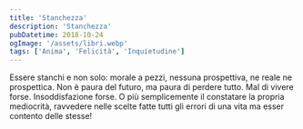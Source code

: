 ```yaml
---
title: 'Stanchezza'
description: 'Stanchezza'
pubDatetime: 2018-10-24
ogImage: '/assets/libri.webp'
tags: ['Anima', 'Felicità', 'Inquietudine']
---
```


Essere stanchi e non solo: morale a pezzi, nessuna prospettiva, ne reale ne prospettica.
Non è paura del futuro, ma paura di perdere tutto.
Mal di vivere forse.
Insoddisfazione forse.
O più semplicemente il constatare la propria mediocrità, ravvedere nelle scelte fatte tutti gli errori di una vita ma esser contento delle stesse!